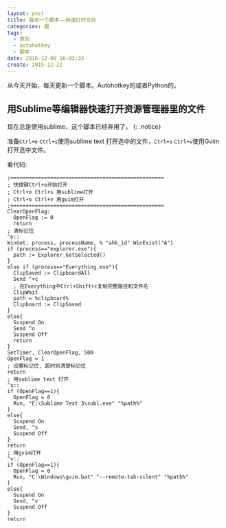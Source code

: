 ```yaml
---
layout: post
title: 每天一个脚本——快速打开文件
categories: 器
tags:
  - 原创
  - autohotkey
  - 脚本
date: 2016-12-06 16:03:33
create: 2015-12-22
---
```


从今天开始，每天更新一个脚本。Autohotkey的或者Python的。

## 用Sublime等编辑器快速打开资源管理器里的文件

现在总是使用sublime，这个脚本已经弃用了。
{: .notice}

准备`Ctrl+o` `Ctrl+s`使用sublime text 打开选中的文件，`Ctrl+o` `Ctrl+v`使用Gvim打开选中文件。

看代码:

```
;==================================================
; 快捷键Ctrl+o开始打开
; Ctrl+o Ctrl+s 用sublime打开
; Ctrl+o Ctrl+v 用gvim打开
;==================================================
ClearOpenFlag:
  OpenFlag := 0
  return
; 清标记位
^o::
WinGet, process, processName, % "ahk_id" WinExist("A")
if (process=="explorer.exe"){
  path := Explorer_GetSelected()
}
else if (process=="Everything.exe"){
  ClipSaved := ClipboardAll
  Send ^+c
  ; 在Everything中Ctrl+Shift+c复制完整路径和文件名
  ClipWait
  path = %clipboard%
  Clipboard := ClipSaved
}
else{
  Suspend On
  Send ^o
  Suspend Off
  return
}
SetTimer, ClearOpenFlag, 500
OpenFlag = 1
; 设置标记位, 超时则清楚标记位
return
; 用sublime text 打开
^s::
if (OpenFlag==1){
  OpenFlag = 0
  Run, "E:\Sublime Text 3\subl.exe" "%path%"
}
else{
  Suspend On
  Send, ^s
  Suspend Off
}
return
; 用gvim打开
^v::
if (OpenFlag==1){
  OpenFlag = 0
  Run, "C:\Windows\gvim.bat" "--remote-tab-silent" "%path%"
}
else{
  Suspend On
  Send, ^v
  Suspend Off
}
return
```
